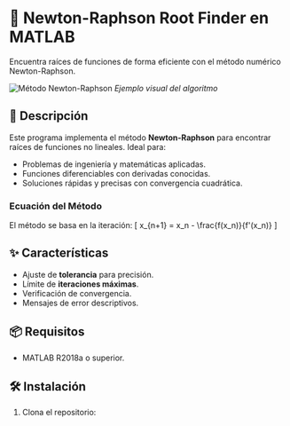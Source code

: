 # 🚀 Newton-Raphson Root Finder en MATLAB

Encuentra raíces de funciones de forma eficiente con el método numérico Newton-Raphson.

![Método Newton-Raphson](https://example.com/newton-raphson-plot.png) *Ejemplo visual del algoritmo*

## 📝 Descripción
Este programa implementa el método **Newton-Raphson** para encontrar raíces de funciones no lineales. Ideal para:
- Problemas de ingeniería y matemáticas aplicadas.
- Funciones diferenciables con derivadas conocidas.
- Soluciones rápidas y precisas con convergencia cuadrática.

### Ecuación del Método
El método se basa en la iteración:
\[ x_{n+1} = x_n - \frac{f(x_n)}{f'(x_n)} \]

## ✨ Características
- Ajuste de **tolerancia** para precisión.
- Límite de **iteraciones máximas**.
- Verificación de convergencia.
- Mensajes de error descriptivos.

## 📦 Requisitos
- MATLAB R2018a o superior.

## 🛠 Instalación
1. Clona el repositorio: